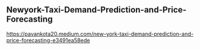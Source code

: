 ## Newyork-Taxi-Demand-Prediction-and-Price-Forecasting
https://pavankota20.medium.com/new-york-taxi-demand-prediction-and-price-forecasting-e3491ea58ede
